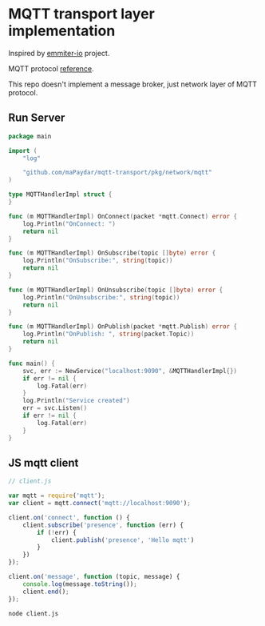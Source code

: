 # MQTT transport layer implementation

Inspired by [emmiter-io](https://github.com/emitter-io/emitter) project.

MQTT protocol [reference](https://docs.oasis-open.org/mqtt/mqtt/v5.0/mqtt-v5.0.html).

This repo doesn't implement a message broker, just network layer of MQTT protocol.

## Run Server
```go
package main

import (
	"log"

	"github.com/maPaydar/mqtt-transport/pkg/network/mqtt"
)

type MQTTHandlerImpl struct {
}

func (m MQTTHandlerImpl) OnConnect(packet *mqtt.Connect) error {
	log.Println("OnConnect: ")
	return nil
}

func (m MQTTHandlerImpl) OnSubscribe(topic []byte) error {
	log.Println("OnSubscribe:", string(topic))
	return nil
}

func (m MQTTHandlerImpl) OnUnsubscribe(topic []byte) error {
	log.Println("OnUnsubscribe:", string(topic))
	return nil
}

func (m MQTTHandlerImpl) OnPublish(packet *mqtt.Publish) error {
	log.Println("OnPublish: ", string(packet.Topic))
	return nil
}

func main() {
	svc, err := NewService("localhost:9090", &MQTTHandlerImpl{})
	if err != nil {
		log.Fatal(err)
	}
	log.Println("Service created")
	err = svc.Listen()
	if err != nil {
		log.Fatal(err)
	}
}
```

## JS mqtt client
```javascript
// client.js

var mqtt = require('mqtt');
var client = mqtt.connect('mqtt://localhost:9090');

client.on('connect', function () {
    client.subscribe('presence', function (err) {
        if (!err) {
            client.publish('presence', 'Hello mqtt')
        }
    })
});

client.on('message', function (topic, message) {
    console.log(message.toString());
    client.end();
});
```
```shell script
node client.js
```